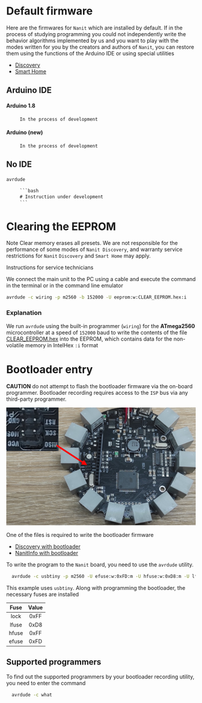 Default firmware
================

Here are the firmwares for ```Nanit``` which are installed by default.
If in the process of studying programming you could not independently write the behavior algorithms implemented by us and you want to play with the modes written for you by the creators and authors of ```Nanit```, you can restore them using the functions of the Arduino IDE or using special utilities

- [Discovery](./nanite_v3.1.ino.hex)
- [Smart Home](./ud_v3.1.ino.hex)

Arduino IDE
-----------

#### Arduino 1.8

         In the process of development

#### Arduino (new)

         In the process of development

No IDE
-------

```avrdude```

         ```bash
         # Instruction under development
         ```

Clearing the EEPROM
===================

Note Clear memory erases all presets.
We are not responsible for the performance of some modes of ```Nanit Discovery```, and warranty service restrictions for ```Nanit``` ```Discovery``` and ```Smart Home``` may apply.

Instructions for service technicians

We connect the main unit to the PC using a cable and execute the command in the terminal or in the command line emulator

```zsh
avrdude -c wiring -p m2560 -b 152000 -U eeprom:w:CLEAR_EEPROM.hex:i
```
### Explanation
We run `avrdude` using the built-in programmer (`wiring`) for the __ATmega2560__ microcontroller at a speed of `152000` baud to write the contents of the file [CLEAR_EEPROM.hex](./CLEAR_EEPROM.hex) into the EEPROM, which contains data for the non-volatile memory in IntelHex `:i` format


Bootloader entry
================

__CAUTION__ do not attempt to flash the bootloader firmware via the on-board programmer. Bootloader recording requires access to the ```ISP``` bus via any third-party programmer.

![ISP](https://raw.githubusercontent.com/NanitRobot/NanitLib/main/pic/ISP_Nanit.png)

One of the files is required to write the bootloader firmware

- [Discovery with bootloader](./nanite_v3.1.with_bootloader.hex)
- [NanitInfo with bootloader](./NanitInfo.ino.with_bootloader.hex)


To write the program to the ```Nanit``` board, you need to use the `avrdude` utility.

```zsh
  avrdude -c usbtiny -p m2560 -U efuse:w:0xFD:m -U hfuse:w:0xD8:m -U lfuse:w:0xFF:m -U flash:w:NanitInfo.ino.with_bootloader.hex:i - b 152000
```

  This example uses `usbtiny`. Along with programming the bootloader, the necessary fuses are installed


| Fuse  | Value|
|:-----:|:----:|
| lock  | 0xFF |
| lfuse | 0xD8 |
| hfuse | 0xFF |
| efuse | 0xFD |

Supported programmers
---------------------

To find out the supported programmers by your bootloader recording utility, you need to enter the command

```zsh
  avrdude -c what
```